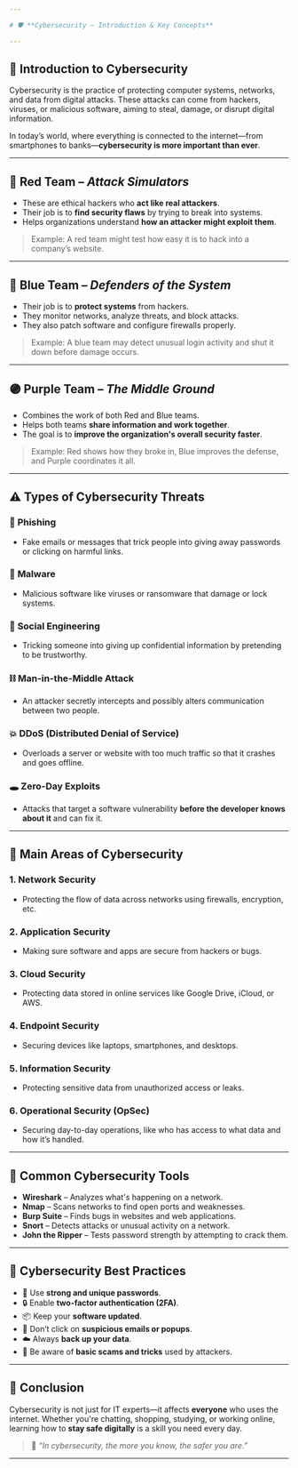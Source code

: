 ```yaml
---

# 🛡️ **Cybersecurity – Introduction & Key Concepts**

---
```


## 🔰 **Introduction to Cybersecurity**

Cybersecurity is the practice of protecting computer systems, networks, and data from digital attacks. These attacks can come from hackers, viruses, or malicious software, aiming to steal, damage, or disrupt digital information.

In today’s world, where everything is connected to the internet—from smartphones to banks—**cybersecurity is more important than ever**.

---

## 🔴 **Red Team** – *Attack Simulators*

* These are ethical hackers who **act like real attackers**.
* Their job is to **find security flaws** by trying to break into systems.
* Helps organizations understand **how an attacker might exploit them**.

> Example: A red team might test how easy it is to hack into a company’s website.

---

## 🔵 **Blue Team** – *Defenders of the System*

* Their job is to **protect systems** from hackers.
* They monitor networks, analyze threats, and block attacks.
* They also patch software and configure firewalls properly.

> Example: A blue team may detect unusual login activity and shut it down before damage occurs.

---

## 🟣 **Purple Team** – *The Middle Ground*

* Combines the work of both Red and Blue teams.
* Helps both teams **share information and work together**.
* The goal is to **improve the organization's overall security faster**.

> Example: Red shows how they broke in, Blue improves the defense, and Purple coordinates it all.

---

## ⚠️ **Types of Cybersecurity Threats**

### 🎣 **Phishing**

* Fake emails or messages that trick people into giving away passwords or clicking on harmful links.

### 🦠 **Malware**

* Malicious software like viruses or ransomware that damage or lock systems.

### 👥 **Social Engineering**

* Tricking someone into giving up confidential information by pretending to be trustworthy.

### ⛓ **Man-in-the-Middle Attack**

* An attacker secretly intercepts and possibly alters communication between two people.

### 💥 **DDoS (Distributed Denial of Service)**

* Overloads a server or website with too much traffic so that it crashes and goes offline.

### 🕳 **Zero-Day Exploits**

* Attacks that target a software vulnerability **before the developer knows about it** and can fix it.

---

## 🔐 **Main Areas of Cybersecurity**

### 1. **Network Security**

* Protecting the flow of data across networks using firewalls, encryption, etc.

### 2. **Application Security**

* Making sure software and apps are secure from hackers or bugs.

### 3. **Cloud Security**

* Protecting data stored in online services like Google Drive, iCloud, or AWS.

### 4. **Endpoint Security**

* Securing devices like laptops, smartphones, and desktops.

### 5. **Information Security**

* Protecting sensitive data from unauthorized access or leaks.

### 6. **Operational Security (OpSec)**

* Securing day-to-day operations, like who has access to what data and how it’s handled.

---

## 🧰 **Common Cybersecurity Tools**

* **Wireshark** – Analyzes what's happening on a network.
* **Nmap** – Scans networks to find open ports and weaknesses.
* **Burp Suite** – Finds bugs in websites and web applications.
* **Snort** – Detects attacks or unusual activity on a network.
* **John the Ripper** – Tests password strength by attempting to crack them.

---

## 🔐 **Cybersecurity Best Practices**

* 🔑 Use **strong and unique passwords**.
* 🔒 Enable **two-factor authentication (2FA)**.
* 📦 Keep your **software updated**.
* 🚫 Don’t click on **suspicious emails or popups**.
* ☁️ Always **back up your data**.
* 🧠 Be aware of **basic scams and tricks** used by attackers.

---

## 💬 **Conclusion**

Cybersecurity is not just for IT experts—it affects **everyone** who uses the internet. Whether you're chatting, shopping, studying, or working online, learning how to **stay safe digitally** is a skill you need every day.

> 🔐 *“In cybersecurity, the more you know, the safer you are.”*

---

